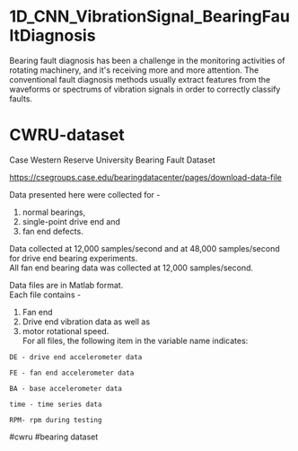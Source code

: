 # 1D_CNN_VibrationSignal_BearingFaultDiagnosis

Bearing fault diagnosis has been a challenge in the monitoring activities of rotating machinery, and it's receiving more and more attention. The conventional fault diagnosis methods usually extract features from the waveforms or spectrums of vibration signals in order to correctly classify faults.

# CWRU-dataset
Case Western Reserve University Bearing Fault Dataset

https://csegroups.case.edu/bearingdatacenter/pages/download-data-file

Data presented here were collected for - 
  1. normal bearings, 
  2. single-point drive end and 
  3. fan end defects.  

Data collected at 12,000 samples/second and at 48,000 samples/second for drive end bearing experiments.  
All fan end bearing data was collected at 12,000 samples/second.  

Data files are in Matlab format.  
Each file contains - 
  1. Fan end 
  2. Drive end vibration data as well as 
  3. motor rotational speed.  
    For all files, the following item in the variable name indicates:
      
    DE - drive end accelerometer data

    FE - fan end accelerometer data

    BA - base accelerometer data

    time - time series data

    RPM- rpm during testing

#cwru
#bearing dataset
